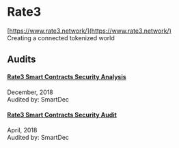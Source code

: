 
# Rate3
  
[https://www.rate3.network/](https://www.rate3.network/)<br>
Creating a connected tokenized world


## Audits



#### [Rate3 Smart Contracts Security Analysis](https://blog.smartdec.net/rate3-smart-contracts-security-analysis-41a6a3971ca)

December, 2018<br>
Audited by: SmartDec<br>

      


#### [Rate3 Smart Contracts Security Audit](https://blog.smartdec.net/rate3-smart-contracts-security-analysis-e95439201785)

April, 2018<br>
Audited by: SmartDec<br>

      

  




